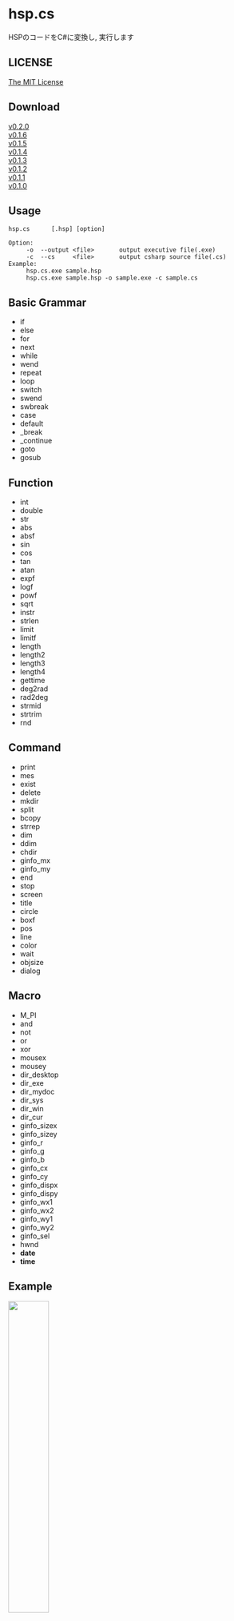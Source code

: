 # hsp.cs
HSPのコードをC#に変換し, 実行します  

## LICENSE
[The MIT License](https://github.com/kkrnt/hsp.cs/blob/master/LICENSE)

## Download
[v0.2.0](https://github.com/kkrnt/hsp.cs/releases/tag/v0.2.0)  
[v0.1.6](https://github.com/kkrnt/hsp.cs/releases/tag/v0.1.6)  
[v0.1.5](https://github.com/kkrnt/hsp.cs/releases/tag/v0.1.5)  
[v0.1.4](https://github.com/kkrnt/hsp.cs/releases/tag/v0.1.4)  
[v0.1.3](https://github.com/kkrnt/hsp.cs/releases/tag/v0.1.3)  
[v0.1.2](https://github.com/kkrnt/hsp.cs/releases/tag/v0.1.2)  
[v0.1.1](https://github.com/kkrnt/hsp.cs/releases/tag/v0.1.1)  
[v0.1.0](https://github.com/kkrnt/hsp.cs/releases/tag/v0.1.0)  

## Usage
```
hsp.cs      [.hsp] [option]

Option:
     -o  --output <file>       output executive file(.exe)
     -c  --cs     <file>       output csharp source file(.cs)
Example:
     hsp.cs.exe sample.hsp
     hsp.cs.exe sample.hsp -o sample.exe -c sample.cs
```

## Basic Grammar
- if
- else
- for
- next
- while
- wend
- repeat
- loop
- switch
- swend
- swbreak
- case
- default
- _break
- _continue
- goto
- gosub

## Function
- int
- double
- str
- abs
- absf
- sin
- cos
- tan
- atan
- expf
- logf
- powf
- sqrt
- instr
- strlen
- limit
- limitf
- length
- length2
- length3
- length4
- gettime
- deg2rad
- rad2deg
- strmid
- strtrim
- rnd

## Command
- print
- mes
- exist
- delete
- mkdir
- split
- bcopy
- strrep
- dim
- ddim
- chdir
- ginfo_mx
- ginfo_my
- end
- stop
- screen
- title
- circle
- boxf
- pos
- line
- color
- wait
- objsize
- dialog

## Macro
- M_PI
- and
- not
- or
- xor
- mousex
- mousey
- dir_desktop
- dir_exe
- dir_mydoc
- dir_sys
- dir_win
- dir_cur
- ginfo_sizex
- ginfo_sizey
- ginfo_r
- ginfo_g
- ginfo_b
- ginfo_cx
- ginfo_cy
- ginfo_dispx
- ginfo_dispy
- ginfo_wx1
- ginfo_wx2
- ginfo_wy1
- ginfo_wy2
- ginfo_sel
- hwnd
- __date__
- __time__

## Example
<a href="http://o8o.jp/hsp.cs.mp4"><img src="hsp.cs.png" width="40%"></a>  
```
hsp.cs.exe sample.hsp

<HSP Code>
screen 0, 640, 480

blockx = 160
blocky = 80
dim block, ginfo_sizex/blockx, ginfo_sizey/blocky/3
for i, 0, ginfo_sizex/blockx, 1
        for j, 0, ginfo_sizey/blocky/3, 1
                block(i, j) = 1
        next
next

ballx = 400
bally = 400

incx = 10
incy = 10

barx = 0
bary = 400
barinc = 25

*main
        color 255, 255, 255
        boxf

        color 0, 0, 0
        for i, 0, ginfo_sizex/blockx, 1
                for j, 0, ginfo_sizey/blocky/3, 1
                        if(block(i, j) == 1){
                                boxf i*blockx+1, j*blocky+1, (i+1)*blockx-2, (j+1)*blocky-2
                        }
                next
        next

        color 255, 0, 0
        circle ballx, bally, ballx + 20, bally + 20

        ballx += incx
        bally += incy

        color 0, 0, 255
        boxf barx, bary, barx + 100, bary + 20

        getkey right, 37
        getkey left, 39
        if(left == 1){
                barx += barinc
        }
        if(right == 1){
                barx -= barinc
        }

        if(ballx + 20 > ginfo_sizex || ballx < 20){
                incx *= -1
        }
        if(bally + 20 > ginfo_sizey || bally < 20){
                incy *= -1
        }

        x = int(ballx / blockx)
        y = int(bally / blocky)
        if(x >= 0 && y >= 0 && x < ginfo_sizex/blockx && y < ginfo_sizey/blocky/3){
                block(x, y) = 0
        }

        if(ballx > barx && ballx < barx + 100 && bally > bary && bally < bary + 20){
                incy *= -1
        }

        count = 0
        for i, 0, ginfo_sizex/blockx, 1
                for j, 0, ginfo_sizey/blocky/3, 1
                        if(block(i, j) == 1){
                                count++
                        }
                next
        next
        if(count == 0){
                dialog "end"
                end
        }

        wait 2
goto *main

========================
```
```cs
<C# Code>
using System;
using System.Drawing;
using System.Windows.Forms;
using System.Runtime.InteropServices;
using System.Threading;
public class Program
{
    public static Form form0 = new Form();
    public static Form CurrentScreenID = form0;
    public static Program program = new Program();
    [DllImport("user32.dll")]
    private static extern ushort GetAsyncKeyState(int vKey);

    public static void Main()
    {
        program.initScreen(form0);
        Application.Run(form0);
    }

    public void initScreen(Form form)
    {
        form.ClientSize = new Size(640, 480);
        form.Text = "hsp.cs";
        form.BackColor = Color.FromArgb(255, 255, 255);
        form.MaximizeBox = false;
        form.FormBorderStyle = FormBorderStyle.FixedSingle;
        form.Paint += paint;
    }

    public void screen(Form form, int width, int height)
    {
        form.ClientSize = new Size(width, height);
    }

    public void paint(object sender, PaintEventArgs e)
    {
        var FontSize = 14;
        var CurrentPosX = 0;
        var CurrentPosY = 0;
        Graphics g = e.Graphics;
        Brush brush = new SolidBrush(Color.FromArgb(0, 0, 0));
        Pen pen = new Pen(Color.FromArgb(0, 0, 0));
        Font font = new Font("MS ゴシック", FontSize);
        try
        {
            program.screen(form0, 640, 480);

            dynamic blockx = 160;
            dynamic blocky = 80;
            dynamic block = new dynamic[CurrentScreenID.Width / blockx, CurrentScreenID.Height / blocky / 3];
            for (var i = 0; i != CurrentScreenID.Width / blockx; i += 1)
            {
                for (var j = 0; j != CurrentScreenID.Height / blocky / 3; j += 1)
                {
                    block[i, j] = 1;
                }
            }

            dynamic ballx = 400;
            dynamic bally = 400;

            dynamic incx = 10;
            dynamic incy = 10;

            dynamic barx = 0;
            dynamic bary = 400;
            dynamic barinc = 25;

        main:
            brush = new SolidBrush(Color.FromArgb(255, 255, 255));
            pen = new Pen(Color.FromArgb(255, 255, 255));
            g.FillRectangle(brush, 0, 0, CurrentScreenID.Width, CurrentScreenID.Height);

            brush = new SolidBrush(Color.FromArgb(0, 0, 0));
            pen = new Pen(Color.FromArgb(0, 0, 0));
            for (var i = 0; i != CurrentScreenID.Width / blockx; i += 1)
            {
                for (var j = 0; j != CurrentScreenID.Height / blocky / 3; j += 1)
                {
                    if ((block[i, j] == 1))
                    {
                        g.FillRectangle(brush, i * blockx + 1, j * blocky + 1, (i + 1) * blockx - 2 - i * blockx + 1, (j + 1) * blocky - 2 - j * blocky + 1);
                    }
                }
            }

            brush = new SolidBrush(Color.FromArgb(255, 0, 0));
            pen = new Pen(Color.FromArgb(255, 0, 0));
            g.FillEllipse(brush, ballx, bally, ballx + 20 - ballx, bally + 20 - bally);

            ballx += incx;
            bally += incy;

            brush = new SolidBrush(Color.FromArgb(0, 0, 255));
            pen = new Pen(Color.FromArgb(0, 0, 255));
            g.FillRectangle(brush, barx, bary, barx + 100 - barx, bary + 20 - bary);

            dynamic right = GetAsyncKeyState(37) >> 15;
            dynamic left = GetAsyncKeyState(39) >> 15;
            if ((left == 1))
            {
                barx += barinc;
            }
            if ((right == 1))
            {
                barx -= barinc;
            }

            if ((ballx + 20 > CurrentScreenID.Width || ballx < 20))
            {
                incx *= -1;
            }
            if ((bally + 20 > CurrentScreenID.Height || bally < 20))
            {
                incy *= -1;
            }

            dynamic x = (int)(ballx / blockx);
            dynamic y = (int)(bally / blocky);
            if ((x >= 0 && y >= 0 && x < CurrentScreenID.Width / blockx && y < CurrentScreenID.Height / blocky / 3))
            {
                block[x, y] = 0;
            }

            if ((ballx > barx && ballx < barx + 100 && bally > bary && bally < bary + 20))
            {
                incy *= -1;
            }

            dynamic count = 0;
            for (var i = 0; i != CurrentScreenID.Width / blockx; i += 1)
            {
                for (var j = 0; j != CurrentScreenID.Height / blocky / 3; j += 1)
                {
                    if ((block[i, j] == 1))
                    {
                        count++;
                    }
                }
            }
            if ((count == 0))
            {
                MessageBox.Show("end", "", MessageBoxButtons.OK, MessageBoxIcon.Information);
                Application.Exit();
            }

            Thread.Sleep(2 * 10);
            Application.DoEvents();
            goto main;
        }
        catch (Exception)
        {
        }
    }


}
```
```
========================

構文エラーなし

========================

<意味エラー>
(38,13): warning CS0219: The variable 'CurrentPosX' is assigned but its value is never used
(39,13): warning CS0219: The variable 'CurrentPosY' is assigned but its value is never used

========================

<実行結果>

========================
```